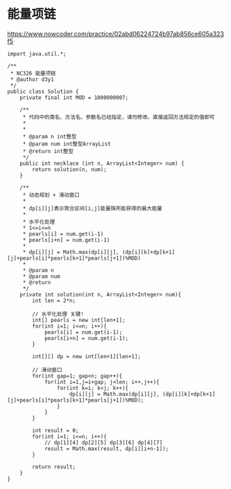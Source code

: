 # 能量项链
https://www.nowcoder.com/practice/02abd06224724b97ab856ce605a323f5

    import java.util.*;
    
    /**
     * NC326 能量项链
     * @author d3y1
     */
    public class Solution {
        private final int MOD = 1000000007;
    
        /**
         * 代码中的类名、方法名、参数名已经指定，请勿修改，直接返回方法规定的值即可
         *
         *
         * @param n int整型
         * @param num int整型ArrayList
         * @return int整型
         */
        public int necklace (int n, ArrayList<Integer> num) {
            return solution(n, num);
        }
    
        /**
         * 动态规划 + 滑动窗口
         *
         * dp[i][j]表示聚合区间[i,j]能量珠所能获得的最大能量
         *
         * 水平化处理
         * 1<=i<=n
         * pearls[i] = num.get(i-1)
         * pearls[i+n] = num.get(i-1)
         * 
         * dp[i][j] = Math.max(dp[i][j], (dp[i][k]+dp[k+1][j]+pearls[i]*pearls[k+1]*pearls[j+1])%MOD)
         *
         * @param n
         * @param num
         * @return
         */
        private int solution(int n, ArrayList<Integer> num){
            int len = 2*n;
    
            // 水平化处理 关键!
            int[] pearls = new int[len+1];
            for(int i=1; i<=n; i++){
                pearls[i] = num.get(i-1);
                pearls[i+n] = num.get(i-1);
            }
    
            int[][] dp = new int[len+1][len+1];
            
            // 滑动窗口
            for(int gap=1; gap<n; gap++){
                for(int i=1,j=i+gap; j<len; i++,j++){
                    for(int k=i; k<j; k++){
                        dp[i][j] = Math.max(dp[i][j], (dp[i][k]+dp[k+1][j]+pearls[i]*pearls[k+1]*pearls[j+1])%MOD);
                    }
                }
            }
    
            int result = 0;
            for(int i=1; i<=n; i++){
                // dp[1][4] dp[2][5] dp[3][6] dp[4][7]
                result = Math.max(result, dp[i][i+n-1]);
            }
    
            return result;
        }
    }
    

